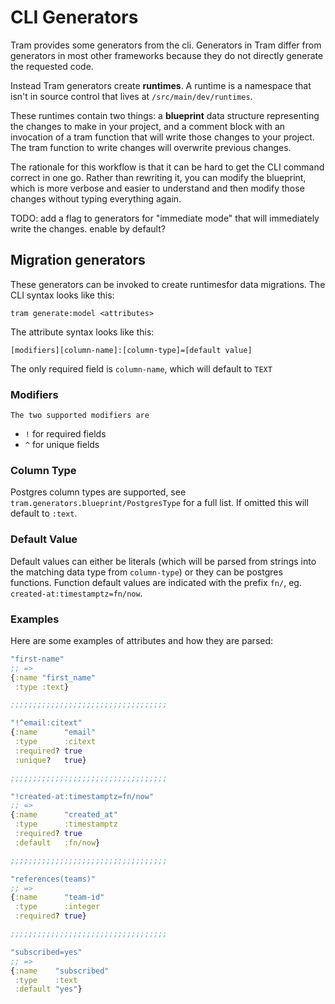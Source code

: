 # CLI Generators

Tram provides some generators from the cli. Generators in Tram differ from
generators in most other frameworks because they do not directly generate the
requested code. 

Instead Tram generators create **runtimes**. A runtime is a namespace that isn't
in source control that lives at `/src/main/dev/runtimes`.

These runtimes contain two things: a **blueprint** data structure representing
the changes to make in your project, and a comment block with an invocation of a
tram function that will write those changes to your project.  The tram function
to write changes will overwrite previous changes.

The rationale for this workflow is that it can be hard to get the CLI command
correct in one go.  Rather than rewriting it, you can modify the blueprint,
which is more verbose and easier to understand and then modify those changes
without typing everything again.

TODO: add a flag to generators for "immediate mode" that will immediately write
the changes. enable by default?

## Migration generators 

These generators can be invoked to create runtimesfor data migrations. The CLI
syntax looks like this:

`tram generate:model <attributes>`

The attribute syntax looks like this:

`[modifiers][column-name]:[column-type]=[default value]`
    
The only required field is `column-name`, which will default to `TEXT`
    
### Modifiers
    
    The two supported modifiers are
* `!` for required fields
* `^` for unique fields

### Column Type
Postgres column types are supported, see
`tram.generators.blueprint/PostgresType` for a full list. If omitted this will
default to `:text`. 

### Default Value

Default values can either be literals (which will be parsed from strings into
the matching data type from `column-type`) or they can be postgres functions.
Function default values are indicated with the prefix `fn/`, eg.
`created-at:timestamptz=fn/now`.

### Examples

Here are some examples of attributes and how they are parsed:

```clojure
"first-name"
;; =>
{:name "first_name"
 :type :text}

;;;;;;;;;;;;;;;;;;;;;;;;;;;;;;;;;;;

"!^email:citext"
{:name      "email"
 :type      :citext
 :required? true
 :unique?   true}

;;;;;;;;;;;;;;;;;;;;;;;;;;;;;;;;;;;

"!created-at:timestamptz=fn/now"
;; =>
{:name      "created_at"
 :type      :timestamptz
 :required? true
 :default   :fn/now}

;;;;;;;;;;;;;;;;;;;;;;;;;;;;;;;;;;;

"references(teams)"
;; =>
{:name      "team-id"
 :type      :integer
 :required? true}

;;;;;;;;;;;;;;;;;;;;;;;;;;;;;;;;;;;

"subscribed=yes"
;; =>
{:name    "subscribed"
 :type    :text
 :default "yes"}
```

